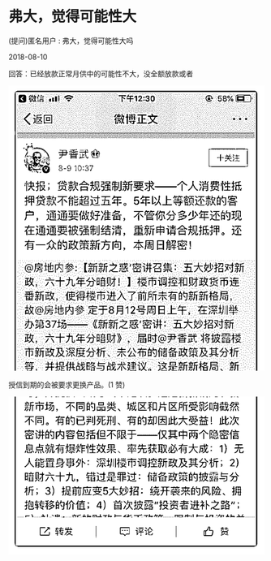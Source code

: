# 弗大，觉得可能性大

(提问)匿名用户 : 弗大，觉得可能性大吗

2018-08-10

回答：已经放款正常月供中的可能性不大，没全额放款或者

![image](img/Image_063.png)

授信到期的会被要求更换产品。(1 赞)

![image](img/Image_064.png)